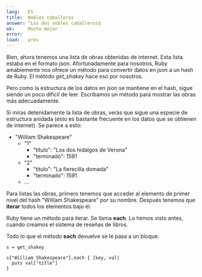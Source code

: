 ```yaml
---
lang:   ES
title:  Nobles caballeros
answer: ^Los dos nobles caballeros$
ok:     Mucho mejor
error:  
load:   prev
---
```


Bien, ahora tenemos una lista de obras obtenidas de internet. Esta lista estaba en el formato json.
Afortunadamente para nosotros, Ruby amablemente nos ofrece un método para convertir datos en json a un hash de Ruby.
El método _get\_shakey_ hace eso por nosotros.

Pero como la estructura de los datos en json se mantiene en el hash, sigue siendo un poco difícil de leer.
Escribamos un método para mostrar las obras más adecuadamente.

Si miras detenidamente la lista de obras, verás que sigue una especie de estructura anidada
(esto es bastante frecuente en los datos que se obtienen de internet).
Se parece a esto:

<ul>
  <li>"William Shakespeare"
  <ul>
      <li>"1"
      <ul>
        <li>"titulo": "Los dos hidalgos de Verona"</li>
        <li>"terminado": 1591</li>
      </ul>
      </li>
      <li>"2"
      <ul>
        <li>"titulo": "La fierecilla domada"</li>
        <li>"terminado": 1591</li>
      </ul>
      </li>
      <li>...</li>
  </ul>
  </li>
</ul>

Para listas las obras, primero tenemos que acceder al elemento de primer nivel del hash "William Shakespeare" por su nombre.
Después tenemos que __iterar__ todos los elementos bajo él.

Ruby tiene un método para iterar. Se llama __each__. Lo hemos visto antes, 
cuando creamos el sistema de reseñas de libros.

Todo lo que el método __each__ devuelve se le pasa a un bloque:

    s = get_shakey
    
    s["William Shakespeare"].each { |key, val|
      puts val["title"]
    }
